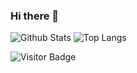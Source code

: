 ### Hi there 👋

<!--
**chaoli95/chaoli95** is a ✨ _special_ ✨ repository because its `README.md` (this file) appears on your GitHub profile.

Here are some ideas to get you started:

- 🔭 I’m currently working on ...
- 🌱 I’m currently learning ...
- 👯 I’m looking to collaborate on ...
- 🤔 I’m looking for help with ...
- 💬 Ask me about ...
- 📫 How to reach me: ...
- 😄 Pronouns: ...
- ⚡ Fun fact: ...
-->

![Github Stats](https://github-readme-stats.vercel.app/api?username=chaoli95&count_private=true&show_icons=true&include_all_commits=true)
![Top Langs](https://github-readme-stats.vercel.app/api/top-langs/?username=chaoli95&hide=TeX&layout=compact)

![Visitor Badge](https://visitor-badge.laobi.icu/badge?page_id=chaoli95.chaoli95)
